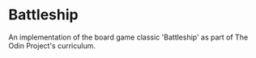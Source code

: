 # Battleship

An implementation of the board game classic 'Battleship' as part of The Odin Project's curriculum.
